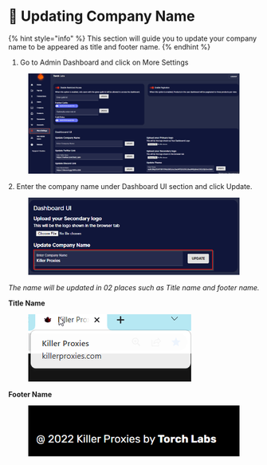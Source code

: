 # 📛 Updating Company Name

{% hint style="info" %}
This section will guide you to update your company name to be appeared as title and footer name.
{% endhint %}

1. Go to Admin Dashboard and click on More Settings

<figure><img src="../../.gitbook/assets/1 (21).png" alt=""><figcaption></figcaption></figure>

2\. Enter the company name under Dashboard UI section and click Update.

<figure><img src="../../.gitbook/assets/3 (3).png" alt=""><figcaption></figcaption></figure>

_The name will be updated in 02 places such as Title name and footer name._

**Title Name**

<figure><img src="../../.gitbook/assets/6 (2).png" alt=""><figcaption></figcaption></figure>

**Footer Name**

<figure><img src="../../.gitbook/assets/5 (3).png" alt=""><figcaption></figcaption></figure>
